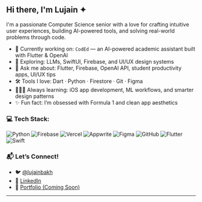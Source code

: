 ## Hi there, I'm Lujain ✦ 

I'm a passionate Computer Science senior with a love for crafting intuitive user experiences, building AI-powered tools, and solving real-world problems through code.  

- 🔭 Currently working on: `CodEd` — an AI-powered academic assistant built with Flutter & OpenAI  
- 🌱 Exploring: LLMs, SwiftUI, Firebase, and UI/UX design systems  
- 💬 Ask me about: Flutter, Firebase, OpenAI API, student productivity apps, UI/UX tips  
- 🛠️ Tools I love: Dart · Python · Firestore · Git · Figma  
- 👩🏻‍💻 Always learning: iOS app development, ML workflows, and smarter design patterns  
- ✨ Fun fact: I’m obsessed with Formula 1 and clean app aesthetics  

### 💻 Tech Stack:
![Python](https://img.shields.io/badge/python-3670A0?style=for-the-badge&logo=python&logoColor=ffdd54) ![Firebase](https://img.shields.io/badge/firebase-%23039BE5.svg?style=for-the-badge&logo=firebase) ![Vercel](https://img.shields.io/badge/vercel-%23000000.svg?style=for-the-badge&logo=vercel&logoColor=white) ![Appwrite](https://img.shields.io/badge/Appwrite-%23FD366E.svg?style=for-the-badge&logo=appwrite&logoColor=white) ![Figma](https://img.shields.io/badge/figma-%23F24E1E.svg?style=for-the-badge&logo=figma&logoColor=white) ![GitHub](https://img.shields.io/badge/github-%23121011.svg?style=for-the-badge&logo=github&logoColor=white) ![Flutter](https://img.shields.io/badge/Flutter-%2302569B.svg?style=for-the-badge&logo=Flutter&logoColor=white) ![Swift](https://img.shields.io/badge/swift-F54A2A?style=for-the-badge&logo=swift&logoColor=white)

### 📬 Let’s Connect!
- 🐦 [@lujainbakh](https://twitter.com/lujainbakh)
- 💼 [LinkedIn](https://www.linkedin.com/in/lujain-bakhurji)
- 📂 [Portfolio (Coming Soon)]()

---




<!-- Proudly created with GPRM ( https://gprm.itsvg.in ) -->
<!--
**LujainBakh/LujainBakh** is a ✨ _special_ ✨ repository because its `README.md` appears on your GitHub profile.
-->
